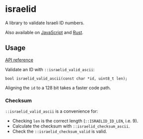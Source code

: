 # israelid

A library to validate Israeli ID numbers.

Also available on [JavaScript](https://github.com/yehuthi/israelid.js) and [Rust](https://github.com/yehuthi/israelid.rs).

## Usage

[API reference](https://yehuthi.github.io/israelid/)

Validate an ID with `::israelid_valid_ascii`:
```
bool israelid_valid_ascii(const char *id, uint8_t len);
```
Aligning the `id` to a 128 bit takes a faster code path.

### Checksum

`::israelid_valid_ascii` is a convenience for:
- Checking `len` is the correct length (`::ISRAELID_ID_LEN`, i.e. 9).
- Calculate the checksum with `::israelid_checksum_ascii`.
- Check the `::israelid_checksum_valid` is valid.
